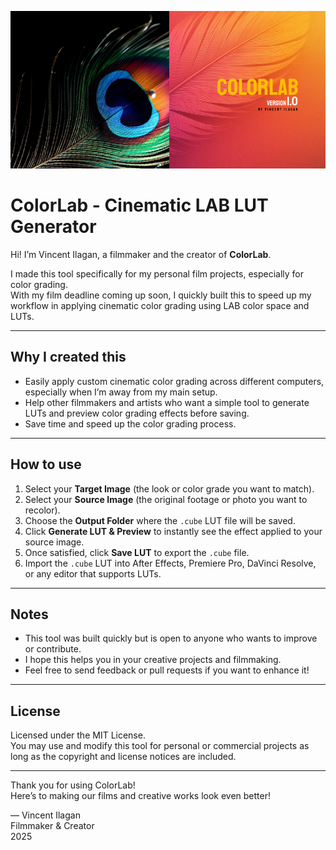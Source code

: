 <p align="center">
  <a href="https://github.com/vincentilagan/colorlab">
    <img src="banner.png" alt="ColorLab Banner" width="800">
  </a>
</p>

# ColorLab - Cinematic LAB LUT Generator

Hi! I’m Vincent Ilagan, a filmmaker and the creator of **ColorLab**.

I made this tool specifically for my personal film projects, especially for color grading.  
With my film deadline coming up soon, I quickly built this to speed up my workflow in applying cinematic color grading using LAB color space and LUTs.

---

## Why I created this

- Easily apply custom cinematic color grading across different computers, especially when I’m away from my main setup.
- Help other filmmakers and artists who want a simple tool to generate LUTs and preview color grading effects before saving.
- Save time and speed up the color grading process.

---

## How to use

1. Select your **Target Image** (the look or color grade you want to match).
2. Select your **Source Image** (the original footage or photo you want to recolor).
3. Choose the **Output Folder** where the `.cube` LUT file will be saved.
4. Click **Generate LUT & Preview** to instantly see the effect applied to your source image.
5. Once satisfied, click **Save LUT** to export the `.cube` file.
6. Import the `.cube` LUT into After Effects, Premiere Pro, DaVinci Resolve, or any editor that supports LUTs.

---

## Notes

- This tool was built quickly but is open to anyone who wants to improve or contribute.
- I hope this helps you in your creative projects and filmmaking.
- Feel free to send feedback or pull requests if you want to enhance it!

---

## License

Licensed under the MIT License.  
You may use and modify this tool for personal or commercial projects as long as the copyright and license notices are included.

---

Thank you for using ColorLab!  
Here’s to making our films and creative works look even better!

— Vincent Ilagan  
Filmmaker & Creator  
2025
